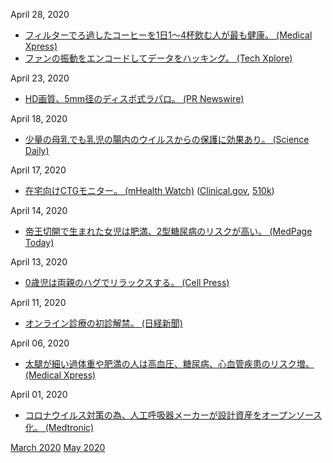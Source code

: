 April 28, 2020
* [フィルターでろ過したコーヒーを1日1～4杯飲む人が最も健康。 (Medical Xpress)](https://medicalxpress.com/news/2020-04-healthiest-coffee-science.html)
* [ファンの振動をエンコードしてデータをハッキング。 (Tech Xplore)](https://techxplore.com/news/2020-04-cyberattack-cooling-fan-vibrations.html)

April 23, 2020
* [HD画質、5mm径のディスポ式ラパロ。 (PR Newswire)](https://www.prnewswire.com/news-releases/fda-clears-new-disposable-fog-free-articulating-5mm-laparoscope-301040004.html)

April 18, 2020
* [少量の母乳でも乳児の腸内のウイルスからの保護に効果あり。 (Science Daily)](https://www.sciencedaily.com/releases/2020/04/200415110452.htm)

April 17, 2020
* [在宅向けCTGモニター。 (mHealth Watch)](http://mhealthwatch.jp/global/news20200417) ([Clinical.gov](https://clinicaltrials.gov/ct2/show/NCT03504189), [510k](https://www.nuvocares.com/assets/downloads/K191401.510kSummary.Final_Sent001.pdf))

April 14, 2020
* [帝王切開で生まれた女児は肥満、2型糖尿病のリスクが高い。 (MedPage Today)](https://www.medpagetoday.com/endocrinology/diabetes/85940)

April 13, 2020
* [0歳児は両親のハグでリラックスする。 (Cell Press)](https://www.cell.com/iscience/fulltext/S2589-0042(20)30180-2)

April 11, 2020
* [オンライン診療の初診解禁。 (日経新聞)](https://www.nikkei.com/article/DGXMZO57773820X00C20A4EE8000/)

April 06, 2020
* [太腿が細い過体重や肥満の人は高血圧、糖尿病、心血管疾患のリスク増。 (Medical Xpress)](https://medicalxpress.com/news/2020-04-larger-thighs-heart-disease-obesity.html)

April 01, 2020
* [コロナウイルス対策の為、人工呼吸器メーカーが設計資産をオープンソース化。 (Medtronic)](https://www.medtronic.com/us-en/e/open-files.html)

[March 2020](2003.md) [May 2020](2005.md)

